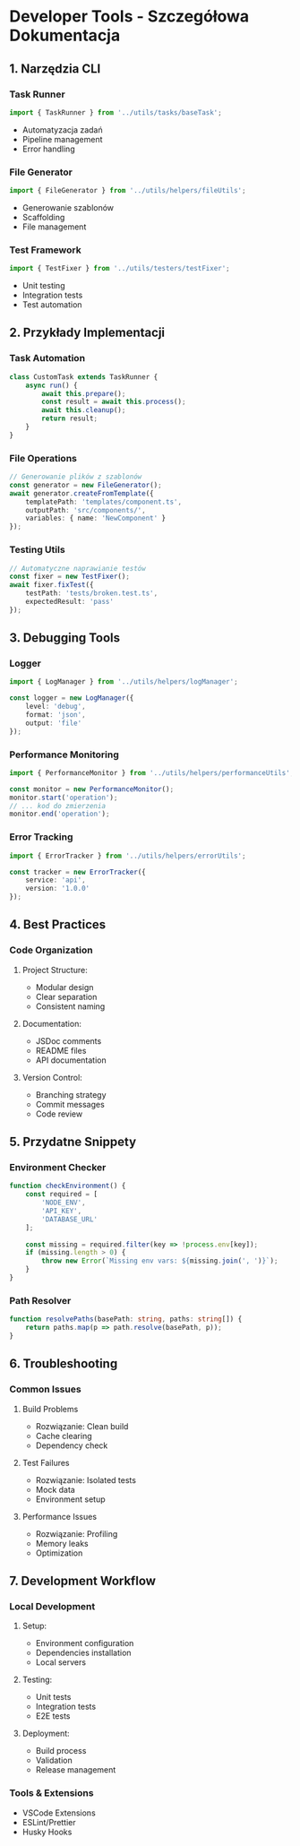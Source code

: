 # Developer Tools - Szczegółowa Dokumentacja

## 1. Narzędzia CLI
### Task Runner
```typescript
import { TaskRunner } from '../utils/tasks/baseTask';
```
- Automatyzacja zadań
- Pipeline management
- Error handling

### File Generator
```typescript
import { FileGenerator } from '../utils/helpers/fileUtils';
```
- Generowanie szablonów
- Scaffolding
- File management

### Test Framework
```typescript
import { TestFixer } from '../utils/testers/testFixer';
```
- Unit testing
- Integration tests
- Test automation

## 2. Przykłady Implementacji

### Task Automation
```typescript
class CustomTask extends TaskRunner {
    async run() {
        await this.prepare();
        const result = await this.process();
        await this.cleanup();
        return result;
    }
}
```

### File Operations
```typescript
// Generowanie plików z szablonów
const generator = new FileGenerator();
await generator.createFromTemplate({
    templatePath: 'templates/component.ts',
    outputPath: 'src/components/',
    variables: { name: 'NewComponent' }
});
```

### Testing Utils
```typescript
// Automatyczne naprawianie testów
const fixer = new TestFixer();
await fixer.fixTest({
    testPath: 'tests/broken.test.ts',
    expectedResult: 'pass'
});
```

## 3. Debugging Tools

### Logger
```typescript
import { LogManager } from '../utils/helpers/logManager';

const logger = new LogManager({
    level: 'debug',
    format: 'json',
    output: 'file'
});
```

### Performance Monitoring
```typescript
import { PerformanceMonitor } from '../utils/helpers/performanceUtils';

const monitor = new PerformanceMonitor();
monitor.start('operation');
// ... kod do zmierzenia
monitor.end('operation');
```

### Error Tracking
```typescript
import { ErrorTracker } from '../utils/helpers/errorUtils';

const tracker = new ErrorTracker({
    service: 'api',
    version: '1.0.0'
});
```

## 4. Best Practices

### Code Organization
1. Project Structure:
   - Modular design
   - Clear separation
   - Consistent naming

2. Documentation:
   - JSDoc comments
   - README files
   - API documentation

3. Version Control:
   - Branching strategy
   - Commit messages
   - Code review

## 5. Przydatne Snippety

### Environment Checker
```typescript
function checkEnvironment() {
    const required = [
        'NODE_ENV',
        'API_KEY',
        'DATABASE_URL'
    ];
    
    const missing = required.filter(key => !process.env[key]);
    if (missing.length > 0) {
        throw new Error(`Missing env vars: ${missing.join(', ')}`);
    }
}
```

### Path Resolver
```typescript
function resolvePaths(basePath: string, paths: string[]) {
    return paths.map(p => path.resolve(basePath, p));
}
```

## 6. Troubleshooting

### Common Issues
1. Build Problems
   - Rozwiązanie: Clean build
   - Cache clearing
   - Dependency check

2. Test Failures
   - Rozwiązanie: Isolated tests
   - Mock data
   - Environment setup

3. Performance Issues
   - Rozwiązanie: Profiling
   - Memory leaks
   - Optimization

## 7. Development Workflow

### Local Development
1. Setup:
   - Environment configuration
   - Dependencies installation
   - Local servers

2. Testing:
   - Unit tests
   - Integration tests
   - E2E tests

3. Deployment:
   - Build process
   - Validation
   - Release management

### Tools & Extensions
- VSCode Extensions
- ESLint/Prettier
- Husky Hooks 